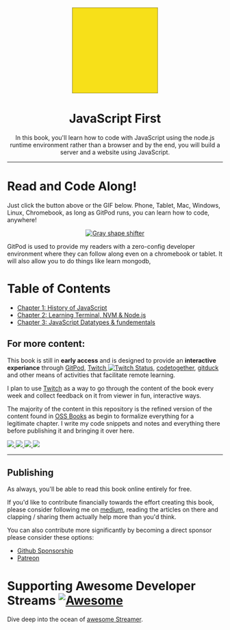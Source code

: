 
<p align="center">
   <a href="https://github.com/users/HansUXdev/sponsorship">
      <img src="./logo.svg" style="max-width:50%;" height="200px" alt="JavaScript Logo"/>
   </a>
</p>
<h1 align="center"> JavaScript First</h1>
<p align="center">In this book, you'll learn how to code with JavaScript using the node.js runtime environment rather than a browser and by the end, you will build a server and a website using JavaScript.
</p>

-----


# Read and Code Along!

Just click the button above or the GIF below. Phone, Tablet, Mac, Windows, Linux, Chromebook, as long as GitPod runs, you can learn how to code, anywhere!

<p align="center">  
   <a href=""><img src="http://gitpod.io/button/open-in-gitpod.svg" alt="Gray shape shifter" height="50px"/></a>  
</p>

GitPod is used to provide my readers with a zero-config developer environment where they can follow along even on a chromebook or tablet. It will also allow you to do things like learn mongodb, 

# Table of Contents

<!-- * [Foreword](foreword.md) (by [Hans McMurdy]()
* [Preface](./preface.md) -->
* [Chapter 1: History of JavaScript](./01-History-of-JS/A-brief-history.md)
* [Chapter 2: Learning Terminal, NVM & Node.js](./02-Introduction-Node-WIth-NVM/1-terminal-basics-and-installing-nvm-node-js.md)
* [Chapter 3: JavaScript Datatypes & fundementals](https://medium.com/javascript-in-plain-english/what-do-you-really-know-about-variables-data-types-and-immutability-in-javascript-1730835a9e87?source=friends_link&sk=f71e5c38da34456f55ed813b23d4ed78)

## For more content:
This book is still in **early access** and is designed to provide an **interactive experiance** through [GitPod](http://gitpod.io/), [Twitch ![Twitch Status](https://img.shields.io/twitch/status/hansoncoding?label=)](https://twitch.tv/hansoncoding), [codetogether](https://www.codetogether.com/), [gitduck](https://gitduck.com/) and other means of activities that facilitate remote learning.

I plan to use [Twitch](https://www.twitch.tv/hansoncoding/about) as a way to go through the content of the book every week and collect feedback on it from viewer in fun, interactive ways.

The majority of the content in this repository is the refined version of the content found in [OSS Books](https://github.com/HansUXdev/OSS-Books) as begin to formalize everything for a legitimate chapter. I write my code snippets and notes and everything there before publishing it and bringing it over here.

<a href="https://medium.com/@hansOnConsult" class="MEDIUM">
   <img src="https://img.shields.io/badge/medium-%2312100E.svg?&style=for-the-badge&logo=medium&logoColor=white" />
</a>
<a href="https://dev.to/hansuxdev" class="DEV TO">
   <img src="https://img.shields.io/badge/DEV.TO-%230A0A0A.svg?&style=for-the-badge&logo=dev-dot-to&logoColor=white" />
</a>
<a href="https://www.youtube.com/channel/UCCGfELkPCJg1XHxQfFFz7pw/about" class="YOUTUBE">
   <img src="https://img.shields.io/badge/youtube-%23FF0000.svg?&style=for-the-badge&logo=youtube&logoColor=white" />
</a>

<a href="https://www.youtube.com/channel/UCCGfELkPCJg1XHxQfFFz7pw/about" class="Twitch">
   <img src="https://img.shields.io/twitch/status/hansoncoding?style=for-the-badge" />
</a>


-----


## Publishing

As always, you'll be able to read this book online entirely for free.

<!-- This edition of the books is being self-published through [GetiPub](https://geti.pub) publishing. The published books will be made available for sale through normal book retail sources. -->

If you'd like to contribute financially towards the effort creating this book, please consider following me on [medium](https://medium.com/@HansOnConsult), reading the articles on there and clapping / sharing them actually help more than you'd think.

You can also contribute more significantly by becoming a direct sponsor please consider these options:

* [Github Sponsorship](https://github.com/users/HansUXdev/sponsorship)
* [Patreon](https://www.patreon.com/hansOnDevelopment)

# Supporting Awesome Developer Streams [![Awesome](https://cdn.rawgit.com/sindresorhus/awesome/d7305f38d29fed78fa85652e3a63e154dd8e8829/media/badge.svg)](https://github.com/sindresorhus/awesome)
Dive deep into the ocean of [awesome Streamer](https://github.com/andyli/awesome-developer-streams/tree/shields.io#developers-that-stream).